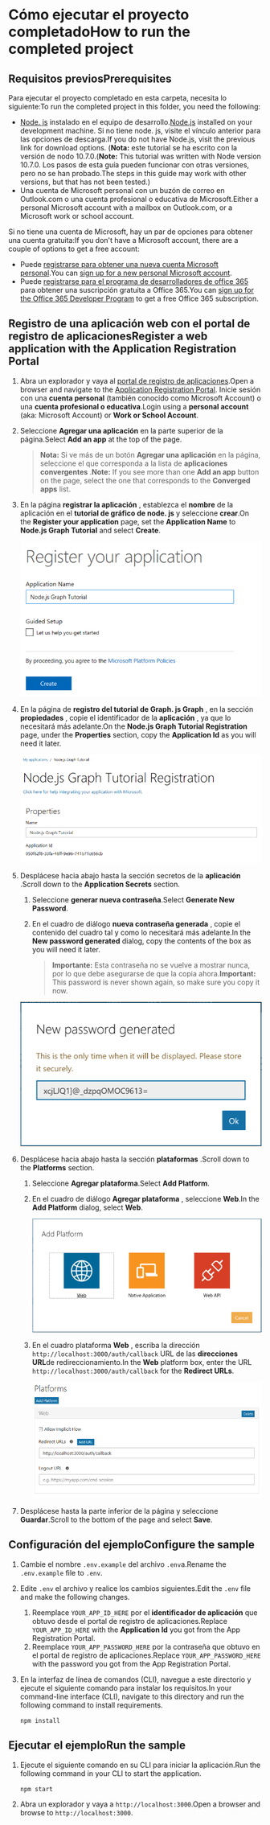 # <a name="how-to-run-the-completed-project"></a><span data-ttu-id="6af4f-101">Cómo ejecutar el proyecto completado</span><span class="sxs-lookup"><span data-stu-id="6af4f-101">How to run the completed project</span></span>

## <a name="prerequisites"></a><span data-ttu-id="6af4f-102">Requisitos previos</span><span class="sxs-lookup"><span data-stu-id="6af4f-102">Prerequisites</span></span>

<span data-ttu-id="6af4f-103">Para ejecutar el proyecto completado en esta carpeta, necesita lo siguiente:</span><span class="sxs-lookup"><span data-stu-id="6af4f-103">To run the completed project in this folder, you need the following:</span></span>

- <span data-ttu-id="6af4f-104">[Node. js](https://nodejs.org) instalado en el equipo de desarrollo.</span><span class="sxs-lookup"><span data-stu-id="6af4f-104">[Node.js](https://nodejs.org) installed on your development machine.</span></span> <span data-ttu-id="6af4f-105">Si no tiene node. js, visite el vínculo anterior para las opciones de descarga.</span><span class="sxs-lookup"><span data-stu-id="6af4f-105">If you do not have Node.js, visit the previous link for download options.</span></span> <span data-ttu-id="6af4f-106">(**Nota:** este tutorial se ha escrito con la versión de nodo 10.7.0.</span><span class="sxs-lookup"><span data-stu-id="6af4f-106">(**Note:** This tutorial was written with Node version 10.7.0.</span></span> <span data-ttu-id="6af4f-107">Los pasos de esta guía pueden funcionar con otras versiones, pero no se han probado.</span><span class="sxs-lookup"><span data-stu-id="6af4f-107">The steps in this guide may work with other versions, but that has not been tested.)</span></span>
- <span data-ttu-id="6af4f-108">Una cuenta de Microsoft personal con un buzón de correo en Outlook.com o una cuenta profesional o educativa de Microsoft.</span><span class="sxs-lookup"><span data-stu-id="6af4f-108">Either a personal Microsoft account with a mailbox on Outlook.com, or a Microsoft work or school account.</span></span>

<span data-ttu-id="6af4f-109">Si no tiene una cuenta de Microsoft, hay un par de opciones para obtener una cuenta gratuita:</span><span class="sxs-lookup"><span data-stu-id="6af4f-109">If you don't have a Microsoft account, there are a couple of options to get a free account:</span></span>

- <span data-ttu-id="6af4f-110">Puede [registrarse para obtener una nueva cuenta Microsoft personal](https://signup.live.com/signup?wa=wsignin1.0&rpsnv=12&ct=1454618383&rver=6.4.6456.0&wp=MBI_SSL_SHARED&wreply=https://mail.live.com/default.aspx&id=64855&cbcxt=mai&bk=1454618383&uiflavor=web&uaid=b213a65b4fdc484382b6622b3ecaa547&mkt=E-US&lc=1033&lic=1).</span><span class="sxs-lookup"><span data-stu-id="6af4f-110">You can [sign up for a new personal Microsoft account](https://signup.live.com/signup?wa=wsignin1.0&rpsnv=12&ct=1454618383&rver=6.4.6456.0&wp=MBI_SSL_SHARED&wreply=https://mail.live.com/default.aspx&id=64855&cbcxt=mai&bk=1454618383&uiflavor=web&uaid=b213a65b4fdc484382b6622b3ecaa547&mkt=E-US&lc=1033&lic=1).</span></span>
- <span data-ttu-id="6af4f-111">Puede [registrarse para el programa de desarrolladores de office 365](https://developer.microsoft.com/office/dev-program) para obtener una suscripción gratuita a Office 365.</span><span class="sxs-lookup"><span data-stu-id="6af4f-111">You can [sign up for the Office 365 Developer Program](https://developer.microsoft.com/office/dev-program) to get a free Office 365 subscription.</span></span>

## <a name="register-a-web-application-with-the-application-registration-portal"></a><span data-ttu-id="6af4f-112">Registro de una aplicación web con el portal de registro de aplicaciones</span><span class="sxs-lookup"><span data-stu-id="6af4f-112">Register a web application with the Application Registration Portal</span></span>

1. <span data-ttu-id="6af4f-113">Abra un explorador y vaya al [portal de registro de aplicaciones](https://apps.dev.microsoft.com).</span><span class="sxs-lookup"><span data-stu-id="6af4f-113">Open a browser and navigate to the [Application Registration Portal](https://apps.dev.microsoft.com).</span></span> <span data-ttu-id="6af4f-114">Inicie sesión con una **cuenta personal** (también conocido como Microsoft Account) o una **cuenta profesional o educativa**.</span><span class="sxs-lookup"><span data-stu-id="6af4f-114">Login using a **personal account** (aka: Microsoft Account) or **Work or School Account**.</span></span>

1. <span data-ttu-id="6af4f-115">Seleccione **Agregar una aplicación** en la parte superior de la página.</span><span class="sxs-lookup"><span data-stu-id="6af4f-115">Select **Add an app** at the top of the page.</span></span>

    > <span data-ttu-id="6af4f-116">**Nota:** Si ve más de un botón **Agregar una aplicación** en la página, seleccione el que corresponda a la lista de **aplicaciones convergentes** .</span><span class="sxs-lookup"><span data-stu-id="6af4f-116">**Note:** If you see more than one **Add an app** button on the page, select the one that corresponds to the **Converged apps** list.</span></span>

1. <span data-ttu-id="6af4f-117">En la página **registrar la aplicación** , establezca el **nombre** de la aplicación en el **tutorial de gráfico de node. js** y seleccione **crear**.</span><span class="sxs-lookup"><span data-stu-id="6af4f-117">On the **Register your application** page, set the **Application Name** to **Node.js Graph Tutorial** and select **Create**.</span></span>

    ![Captura de pantalla de la creación de una nueva aplicación en el sitio web del portal de registro de aplicaciones](/tutorial/images/arp-create-app-01.png)

1. <span data-ttu-id="6af4f-119">En la página de **registro del tutorial de Graph. js Graph** , en la sección **propiedades** , copie el identificador de la **aplicación** , ya que lo necesitará más adelante.</span><span class="sxs-lookup"><span data-stu-id="6af4f-119">On the **Node.js Graph Tutorial Registration** page, under the **Properties** section, copy the **Application Id** as you will need it later.</span></span>

    ![Captura de pantalla del identificador de la aplicación recién creada](/tutorial/images/arp-create-app-02.png)

1. <span data-ttu-id="6af4f-121">Desplácese hacia abajo hasta la sección secretos de la **aplicación** .</span><span class="sxs-lookup"><span data-stu-id="6af4f-121">Scroll down to the **Application Secrets** section.</span></span>

    1. <span data-ttu-id="6af4f-122">Seleccione **generar nueva contraseña**.</span><span class="sxs-lookup"><span data-stu-id="6af4f-122">Select **Generate New Password**.</span></span>
    1. <span data-ttu-id="6af4f-123">En el cuadro de diálogo **nueva contraseña generada** , copie el contenido del cuadro tal y como lo necesitará más adelante.</span><span class="sxs-lookup"><span data-stu-id="6af4f-123">In the **New password generated** dialog, copy the contents of the box as you will need it later.</span></span>

        > <span data-ttu-id="6af4f-124">**Importante:** Esta contraseña no se vuelve a mostrar nunca, por lo que debe asegurarse de que la copia ahora.</span><span class="sxs-lookup"><span data-stu-id="6af4f-124">**Important:** This password is never shown again, so make sure you copy it now.</span></span>

    ![Captura de pantalla de la contraseña de la aplicación recién creada](/tutorial/images/arp-create-app-03.png)

1. <span data-ttu-id="6af4f-126">Desplácese hacia abajo hasta la sección **plataformas** .</span><span class="sxs-lookup"><span data-stu-id="6af4f-126">Scroll down to the **Platforms** section.</span></span>

    1. <span data-ttu-id="6af4f-127">Seleccione **Agregar plataforma**.</span><span class="sxs-lookup"><span data-stu-id="6af4f-127">Select **Add Platform**.</span></span>
    1. <span data-ttu-id="6af4f-128">En el cuadro de diálogo **Agregar plataforma** , seleccione **Web**.</span><span class="sxs-lookup"><span data-stu-id="6af4f-128">In the **Add Platform** dialog, select **Web**.</span></span>

        ![Captura de pantalla que crea una plataforma para la aplicación](/tutorial/images/arp-create-app-04.png)

    1. <span data-ttu-id="6af4f-130">En el cuadro plataforma **Web** , escriba la dirección `http://localhost:3000/auth/callback` URL de las **direcciones URL**de redireccionamiento.</span><span class="sxs-lookup"><span data-stu-id="6af4f-130">In the **Web** platform box, enter the URL `http://localhost:3000/auth/callback` for the **Redirect URLs**.</span></span>

        ![Captura de pantalla de la plataforma web recién agregada para la aplicación](/tutorial/images/arp-create-app-05.png)

1. <span data-ttu-id="6af4f-132">Desplácese hasta la parte inferior de la página y seleccione **Guardar**.</span><span class="sxs-lookup"><span data-stu-id="6af4f-132">Scroll to the bottom of the page and select **Save**.</span></span>

## <a name="configure-the-sample"></a><span data-ttu-id="6af4f-133">Configuración del ejemplo</span><span class="sxs-lookup"><span data-stu-id="6af4f-133">Configure the sample</span></span>

1. <span data-ttu-id="6af4f-134">Cambie el nombre `.env.example` del archivo `.env`a.</span><span class="sxs-lookup"><span data-stu-id="6af4f-134">Rename the `.env.example` file to `.env`.</span></span>
1. <span data-ttu-id="6af4f-135">Edite `.env` el archivo y realice los cambios siguientes.</span><span class="sxs-lookup"><span data-stu-id="6af4f-135">Edit the `.env` file and make the following changes.</span></span>
    1. <span data-ttu-id="6af4f-136">Reemplace `YOUR_APP_ID_HERE` por el **identificador de aplicación** que obtuvo desde el portal de registro de aplicaciones.</span><span class="sxs-lookup"><span data-stu-id="6af4f-136">Replace `YOUR_APP_ID_HERE` with the **Application Id** you got from the App Registration Portal.</span></span>
    1. <span data-ttu-id="6af4f-137">Reemplace `YOUR_APP_PASSWORD_HERE` por la contraseña que obtuvo en el portal de registro de aplicaciones.</span><span class="sxs-lookup"><span data-stu-id="6af4f-137">Replace `YOUR_APP_PASSWORD_HERE` with the password you got from the App Registration Portal.</span></span>
1. <span data-ttu-id="6af4f-138">En la interfaz de línea de comandos (CLI), navegue a este directorio y ejecute el siguiente comando para instalar los requisitos.</span><span class="sxs-lookup"><span data-stu-id="6af4f-138">In your command-line interface (CLI), navigate to this directory and run the following command to install requirements.</span></span>

    ```Shell
    npm install
    ```

## <a name="run-the-sample"></a><span data-ttu-id="6af4f-139">Ejecutar el ejemplo</span><span class="sxs-lookup"><span data-stu-id="6af4f-139">Run the sample</span></span>

1. <span data-ttu-id="6af4f-140">Ejecute el siguiente comando en su CLI para iniciar la aplicación.</span><span class="sxs-lookup"><span data-stu-id="6af4f-140">Run the following command in your CLI to start the application.</span></span>

    ```Shell
    npm start
    ```

1. <span data-ttu-id="6af4f-141">Abra un explorador y vaya a `http://localhost:3000`.</span><span class="sxs-lookup"><span data-stu-id="6af4f-141">Open a browser and browse to `http://localhost:3000`.</span></span>